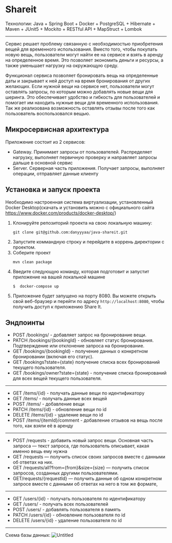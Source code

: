 # Shareit

Технологии: Java + Spring Boot + Docker + PostgreSQL + Hibernate + Maven + JUnit5 + Mockito + RESTful API + MapStruct + Lombok

---
Сервис решает проблему связанную с необходимостью приобретения вещей для временного использования. Вместо того, чтобы покупать новую вещь, пользователи могут найти ее на сервисе и взять в аренду на определенное время. Это позволяет экономить деньги и ресурсы, а также уменьшает нагрузку на окружающую среду.

Функционал сервиса позволяет бронировать вещь на определенные даты и закрывает к ней доступ на время бронирования от других желающих. Если нужной вещи на сервисе нет, пользователи могут оставлять запросы, по которым можно добавлять новые вещи для шеринга. Это обеспечивает удобство и гибкость для пользователей и помогает им находить нужные вещи для временного использования. Так же реализована возможность оставлять отзывы после того как пользователь воспользовался вещью.


## Микросервисная архитектура

Приложение состоит из 2 сервисов:
- Gateway. Принимает запросы от пользователей. Распределяет нагрузку, выполняет первичную проверку и направляет запросы дальше в основной сервис
- Server. Серверная часть приложения. Получает запросы, выполняет операции, отправляет данные клиенту

## Установка и запуск проекта
Необходимо настроенная система виртуализации, установленный Docker Desktop(скачать и установить можно с официального сайта https://www.docker.com/products/docker-desktop/)

1. Клонируйте репозиторий проекта на свою локальную машину:
   ```
   git clone git@github.com:danyyyaa/java-shareit.git
   ```
2. Запустите коммандную строку и перейдите в коррень директории с проектом.
3. Соберите проект
   ```
   mvn clean package
   ```
4. Введите следующую команду, которая подготовит и запустит приложение на вашей локальной машине
   ```
   $  docker-compose up
   ```
5. Приложение будет запущено на порту 8080. Вы можете открыть свой веб-браузер и перейти по адресу `http://localhost:8080`, чтобы получить доступ к приложению Share It.


Эндпоинты
---
- POST /bookings/ -  добавляет запрос на бронирование вещи.
- PATCH /bookings/{bookingId} - обновляет статус бронирования. Подтверждение или отклонение запроса на бронирование.
- GET /bookings/{bookingId} -  получение данных о конкретном бронировании (включая его статус).
- GET /bookings?state={state} получение списка всех бронирований текущего пользователя.
- GET /bookings/owner?state={state} - получение списка бронирований для всех вещей текущего пользователя.
---
- GET /items/{id} -  получать данные вещи по идентификатору
- GET /items/ -  получать данные всех вещей
- POST /items/ -  добавление вещи
- PATCH /items/{id} - обновление вещи по id
- DELETE /items/{id} - удаление вещи по id
- POST /items/{itemId}/comment - добавление отзывов  на вещь после того, как взяли её в аренду
---
- POST /requests - добавить новый запрос вещи. Основная часть запроса — текст запроса, где пользователь описывает, какая именно вещь ему нужна
- GET /requests — получить список своих запросов вместе с данными об ответах на них.
- GET /requests/all?from={from}&size={size} — получить список запросов, созданных другими пользователями.
- GET/requests/{requestId} — получить данные об одном конкретном запросе вместе с данными об ответах на него в том же формате,
---
- GET /users/{id} -  получать пользователя по идентификатору
- GET /users/ -  получать всех пользователей
- POST /users/ -  добавлять пользователя в память
- PATCH /users/{id} - обновление пользователя по id
- DELETE  /users/{id} - удаление пользователя по id

---

Схема базы данных:
![Untitled](https://github.com/danyyyaa/java-shareit/assets/118910569/bda62f58-7196-4f40-ad0e-0a194cf83d69)



